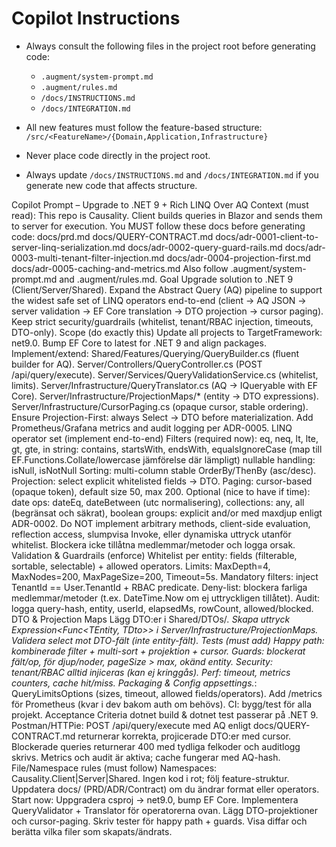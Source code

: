 # Copilot Instructions

- Always consult the following files in the project root before generating code:
  - `.augment/system-prompt.md`
  - `.augment/rules.md`
  - `/docs/INSTRUCTIONS.md`
  - `/docs/INTEGRATION.md`

- All new features must follow the feature-based structure:
  `/src/<FeatureName>/{Domain,Application,Infrastructure}`

- Never place code directly in the project root.
- Always update `/docs/INSTRUCTIONS.md` and `/docs/INTEGRATION.md` if you generate new code that affects structure.


Copilot Prompt – Upgrade to .NET 9 + Rich LINQ Over AQ
Context (must read):
This repo is Causality. Client builds queries in Blazor and sends them to server for execution.
You MUST follow these docs before generating code:
docs/prd.md
docs/QUERY-CONTRACT.md
docs/adr-0001-client-to-server-linq-serialization.md
docs/adr-0002-query-guard-rails.md
docs/adr-0003-multi-tenant-filter-injection.md
docs/adr-0004-projection-first.md
docs/adr-0005-caching-and-metrics.md
Also follow .augment/system-prompt.md and .augment/rules.md.
Goal
Upgrade solution to .NET 9 (Client/Server/Shared).
Expand the Abstract Query (AQ) pipeline to support the widest safe set of LINQ operators end-to-end (client → AQ JSON → server validation → EF Core translation → DTO projection → cursor paging).
Keep strict security/guardrails (whitelist, tenant/RBAC injection, timeouts, DTO-only).
Scope (do exactly this)
Update all projects to TargetFramework: net9.0.
Bump EF Core to latest for .NET 9 and align packages.
Implement/extend:
Shared/Features/Querying/QueryBuilder.cs (fluent builder for AQ).
Server/Controllers/QueryController.cs (POST /api/query/execute).
Server/Services/QueryValidationService.cs (whitelist, limits).
Server/Infrastructure/QueryTranslator.cs (AQ → IQueryable with EF Core).
Server/Infrastructure/ProjectionMaps/* (entity → DTO expressions).
Server/Infrastructure/CursorPaging.cs (opaque cursor, stable ordering).
Ensure Projection-First: always Select → DTO before materialization.
Add Prometheus/Grafana metrics and audit logging per ADR-0005.
LINQ operator set (implement end-to-end)
Filters (required now):
eq, neq, lt, lte, gt, gte, in
string: contains, startsWith, endsWith, equalsIgnoreCase (map till EF.Functions.Collate/lowercase jämförelse där lämpligt)
nullable handling: isNull, isNotNull
Sorting: multi-column stable OrderBy/ThenBy (asc/desc).
Projection: select explicit whitelisted fields → DTO.
Paging: cursor-based (opaque token), default size 50, max 200.
Optional (nice to have if time):
date ops: dateEq, dateBetween (utc normalisering),
collections: any, all (begränsat och säkrat),
boolean groups: explicit and/or med maxdjup enligt ADR-0002.
Do NOT implement arbitrary methods, client-side evaluation, reflection access, slumpvisa Invoke, eller dynamiska uttryck utanför whitelist. Blockera icke tillåtna medlemmar/metoder och logga orsak.
Validation & Guardrails (enforce)
Whitelist per entity: fields (filterable, sortable, selectable) + allowed operators.
Limits: MaxDepth=4, MaxNodes=200, MaxPageSize=200, Timeout=5s.
Mandatory filters: inject TenantId == User.TenantId + RBAC predicate.
Deny-list: blockera farliga medlemmar/metoder (t.ex. DateTime.Now om ej uttryckligen tillåtet).
Audit: logga query-hash, entity, userId, elapsedMs, rowCount, allowed/blocked.
DTO & Projection Maps
Lägg DTO:er i Shared/DTOs/*.
Skapa uttryck Expression<Func<TEntity, TDto>> i Server/Infrastructure/ProjectionMaps.
Validera select mot DTO-fält (inte entity-fält).
Tests (must add)
Happy path: kombinerade filter + multi-sort + projektion + cursor.
Guards: blockerat fält/op, för djup/noder, pageSize > max, okänd entity.
Security: tenant/RBAC alltid injiceras (kan ej kringgås).
Perf: timeout, metrics counters, cache hit/miss.
Packaging & Config
appsettings.*: QueryLimitsOptions (sizes, timeout, allowed fields/operators).
Add /metrics för Prometheus (kvar i dev bakom auth om behövs).
CI: bygg/test för alla projekt.
Acceptance Criteria
dotnet build & dotnet test passerar på .NET 9.
Postman/HTTPie: POST /api/query/execute med AQ enligt docs/QUERY-CONTRACT.md returnerar korrekta, projicerade DTO:er med cursor.
Blockerade queries returnerar 400 med tydliga felkoder och auditlogg skrivs.
Metrics och audit är aktiva; cache fungerar med AQ-hash.
File/Namespace rules (must follow)
Namespaces: Causality.Client|Server|Shared.
Ingen kod i rot; följ feature-struktur.
Uppdatera docs/ (PRD/ADR/Contract) om du ändrar format eller operators.
Start now:
Uppgradera csproj → net9.0, bump EF Core.
Implementera QueryValidator + Translator för operatorerna ovan.
Lägg DTO-projektioner och cursor-paging.
Skriv tester för happy path + guards.
Visa diffar och berätta vilka filer som skapats/ändrats.
